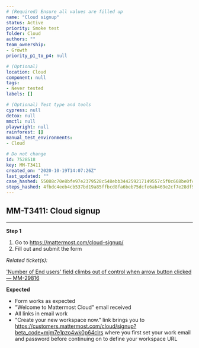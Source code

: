 ```yaml
---
# (Required) Ensure all values are filled up
name: "Cloud signup"
status: Active
priority: Smoke test
folder: Cloud
authors: ""
team_ownership: 
- Growth
priority_p1_to_p4: null

# (Optional)
location: Cloud
component: null
tags: 
- Never tested
labels: []

# (Optional) Test type and tools
cypress: null
detox: null
mmctl: null
playwright: null
rainforest: []
manual_test_environments: 
- Cloud

# Do not change
id: 7528518
key: MM-T3411
created_on: "2020-10-19T14:07:26Z"
last_updated: ""
case_hashed: 55088c70e8bfe97e2379528c548ebb344259217149557c5f0c668be0fce14f98dc3a90fecb441baf8a76c54501a77ac8
steps_hashed: 4fbdc4eeb4cb537bd19a85ffbcd8fa6beb75dcfe6ab469e2cf7e28df9d97a7d311ef874c028591a5005b69bc4680c3f8
---
```


<!-- (Auto-generated) Based on frontmatter's "key" and "name" -->

## MM-T3411: Cloud signup

---

**Step 1**

1. Go to <https://mattermost.com/cloud-signup/>
2. Fill out and submit the form

_Related ticket(s):_

['Number of End users' field climbs out of control when arrow button clicked — MM-29816](https://mattermost.atlassian.net/browse/MM-29816)

**Expected**

- Form works as expected
- "Welcome to Mattermost Cloud" email received
- All links in email work
- "Create your new workspace now." link brings you to <https://customers.mattermost.com/cloud/signup?beta_code=mjm7e1pzo4wk0p64clrs> where you first set your work email and password before continuing on to define your workspace URL
